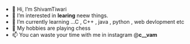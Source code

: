 - 👋 Hi, I’m ShivamTiwari
- 👀 I’m interested in <strong>learing</strong> neew things.
- 🌱 I’m currently learning ...C , C++ , java , python , web devlopment etc
- 💞️ My hobbies are playing chess
- 📫 You can waste your time with me in instagram @__c__vam__

<!---
ShivamTiwari27/ShivamTiwari27 is a ✨ special ✨ repository because its `README.md` (this file) appears on your GitHub profile.
You can click the Preview link to take a look at your changes.
--->

